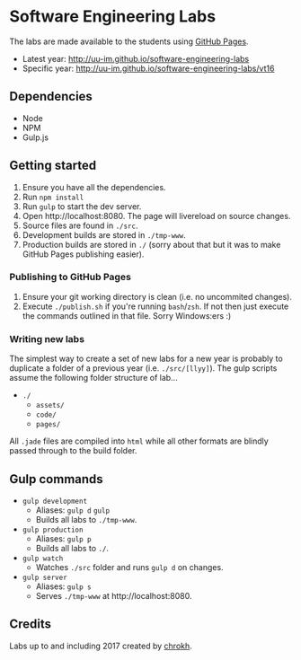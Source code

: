 # Software Engineering Labs

The labs are made available to the students using [GitHub Pages](https://pages.github.com/).

- Latest year: http://uu-im.github.io/software-engineering-labs
- Specific year: http://uu-im.github.io/software-engineering-labs/vt16



## Dependencies

- Node
- NPM
- Gulp.js


## Getting started

1. Ensure you have all the dependencies.
2. Run `npm install`
3. Run `gulp` to start the dev server.
4. Open http://localhost:8080. The page will livereload on source changes.
5. Source files are found in `./src`.
6. Development builds are stored in `./tmp-www`.
7. Production builds are stored in `./` (sorry about that but it was to make GitHub Pages publishing easier).



### Publishing to GitHub Pages

1. Ensure your git working directory is clean (i.e. no uncommited changes).
2. Execute `./publish.sh` if you're running `bash`/`zsh`. If not then just execute the commands outlined in that file. Sorry Windows:ers :)



### Writing new labs

The simplest way to create a set of new labs for a new year is probably to duplicate a folder of a previous year (i.e. `./src/[llyy]`). The gulp scripts assume the following folder structure of lab...

- `./`
  - `assets/`
  - `code/`
  - `pages/`

All `.jade` files are compiled into `html` while all other formats are blindly passed through to the build folder.



## Gulp commands

- `gulp development`
  - Aliases: `gulp d` `gulp`
  - Builds all labs to `./tmp-www`.
- `gulp production`
  - Aliases: `gulp p`
  - Builds all labs to `./`.
- `gulp watch`
  - Watches `./src` folder and runs `gulp d` on changes.
- `gulp server`
  - Aliases: `gulp s`
  - Serves `./tmp-www` at http://localhost:8080.

## Credits

Labs up to and including 2017 created by [chrokh](https://github.com/chrokh).
